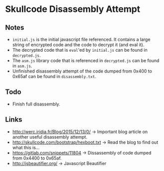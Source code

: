# Skullcode Disassembly Attempt

## Notes
+ `initial.js` is the initial javascript file referenced. It contains a large string of encrypted code and the code to decrypt it (and eval it).
+ The decrypted code that is `eval`'ed by `initial.js` can be found in `decrypted.js`.
+ The `asm.js` library code that is referenced in `decrypted.js` can be found in `asm.js`.
+ Unfinished disassembly attempt of the code dumped from 0x400 to 0x65af can be found in `disassembly.txt`.

## Todo
+ Finish full disassembly.

## Links
+ http://werc.iridia.fr/Blog/2015/12/13/0/ -> Important blog article on another useful disassembly attempt.
+ http://skullcode.com/bootstrap/hexboot.txt -> Read the blog to find out what this is...
+ https://gitlab.com/snippets/11804 -> Dissassembly of code dumped from 0x4400 to 0x65af.
+ http://jsbeautifier.org/ -> Javascript Beautifier
